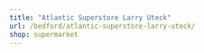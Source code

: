 ```yaml
---
title: "Atlantic Superstore Larry Uteck"
url: /bedford/atlantic-superstore-larry-uteck/
shop: supermarket
---
```

